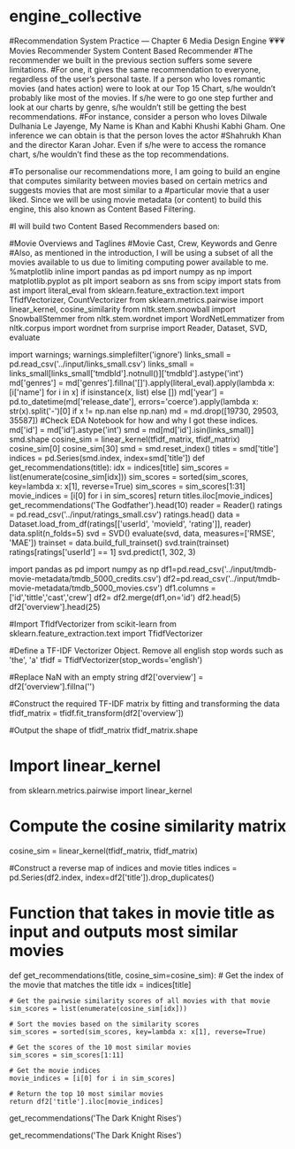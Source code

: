 # engine_collective
#Recommendation System Practice — Chapter 6 Media Design Engine 💗💗💗 Movies Recommender System Content Based Recommender
#The recommender we built in the previous section suffers some severe limitations. 
#For one, it gives the same recommendation to everyone, regardless of the user’s personal taste. If a person who loves romantic movies (and hates action) were to look at our Top 15 Chart, s/he wouldn’t probably like most of the movies. If s/he were to go one step further and look at our charts by genre, s/he wouldn’t still be getting the best recommendations.
#For instance, consider a person who loves Dilwale Dulhania Le Jayenge, My Name is Khan and Kabhi Khushi Kabhi Gham. One inference we can obtain is that the person loves the actor #Shahrukh Khan and the director Karan Johar. Even if s/he were to access the romance chart, s/he wouldn’t find these as the top recommendations.

#To personalise our recommendations more, I am going to build an engine that computes similarity between movies based on certain metrics and suggests movies that are most similar to a #particular movie that a user liked. Since we will be using movie metadata (or content) to build this engine, this also known as Content Based Filtering.

#I will build two Content Based Recommenders based on:

#Movie Overviews and Taglines
#Movie Cast, Crew, Keywords and Genre
#Also, as mentioned in the introduction, I will be using a subset of all the movies available to us due to limiting computing power available to me.
%matplotlib inline
import pandas as pd
import numpy as np
import matplotlib.pyplot as plt
import seaborn as sns
from scipy import stats
from ast import literal_eval
from sklearn.feature_extraction.text import TfidfVectorizer, CountVectorizer
from sklearn.metrics.pairwise import linear_kernel, cosine_similarity
from nltk.stem.snowball import SnowballStemmer
from nltk.stem.wordnet import WordNetLemmatizer
from nltk.corpus import wordnet
from surprise import Reader, Dataset, SVD, evaluate

import warnings; warnings.simplefilter('ignore')
links_small = pd.read_csv('../input/links_small.csv')
links_small = links_small[links_small['tmdbId'].notnull()]['tmdbId'].astype('int')
md['genres'] = md['genres'].fillna('[]').apply(literal_eval).apply(lambda x: [i['name'] for i in x] if isinstance(x, list) else [])
md['year'] = pd.to_datetime(md['release_date'], errors='coerce').apply(lambda x: str(x).split('-')[0] if x != np.nan else np.nan)
md = md.drop([19730, 29503, 35587])
#Check EDA Notebook for how and why I got these indices.
md['id'] = md['id'].astype('int')
smd = md[md['id'].isin(links_small)]
smd.shape
cosine_sim = linear_kernel(tfidf_matrix, tfidf_matrix)
cosine_sim[0]
cosine_sim[30]
smd = smd.reset_index()
titles = smd['title']
indices = pd.Series(smd.index, index=smd['title'])
def get_recommendations(title):
    idx = indices[title]
    sim_scores = list(enumerate(cosine_sim[idx]))
    sim_scores = sorted(sim_scores, key=lambda x: x[1], reverse=True)
    sim_scores = sim_scores[1:31]
    movie_indices = [i[0] for i in sim_scores]
    return titles.iloc[movie_indices]
get_recommendations('The Godfather').head(10)
reader = Reader()
ratings = pd.read_csv('../input/ratings_small.csv')
ratings.head()
data = Dataset.load_from_df(ratings[['userId', 'movieId', 'rating']], reader)
data.split(n_folds=5)
svd = SVD()
evaluate(svd, data, measures=['RMSE', 'MAE'])
trainset = data.build_full_trainset()
svd.train(trainset)
ratings[ratings['userId'] == 1]
svd.predict(1, 302, 3)

import pandas as pd 
import numpy as np 
df1=pd.read_csv('../input/tmdb-movie-metadata/tmdb_5000_credits.csv')
df2=pd.read_csv('../input/tmdb-movie-metadata/tmdb_5000_movies.csv')
df1.columns = ['id','tittle','cast','crew']
df2= df2.merge(df1,on='id')
df2.head(5)
df2['overview'].head(25)

#Import TfIdfVectorizer from scikit-learn
from sklearn.feature_extraction.text import TfidfVectorizer

#Define a TF-IDF Vectorizer Object. Remove all english stop words such as 'the', 'a'
tfidf = TfidfVectorizer(stop_words='english')

#Replace NaN with an empty string
df2['overview'] = df2['overview'].fillna('')

#Construct the required TF-IDF matrix by fitting and transforming the data
tfidf_matrix = tfidf.fit_transform(df2['overview'])

#Output the shape of tfidf_matrix
tfidf_matrix.shape

# Import linear_kernel
from sklearn.metrics.pairwise import linear_kernel

# Compute the cosine similarity matrix
cosine_sim = linear_kernel(tfidf_matrix, tfidf_matrix)

#Construct a reverse map of indices and movie titles
indices = pd.Series(df2.index, index=df2['title']).drop_duplicates()

# Function that takes in movie title as input and outputs most similar movies
def get_recommendations(title, cosine_sim=cosine_sim):
    # Get the index of the movie that matches the title
    idx = indices[title]

    # Get the pairwsie similarity scores of all movies with that movie
    sim_scores = list(enumerate(cosine_sim[idx]))

    # Sort the movies based on the similarity scores
    sim_scores = sorted(sim_scores, key=lambda x: x[1], reverse=True)

    # Get the scores of the 10 most similar movies
    sim_scores = sim_scores[1:11]

    # Get the movie indices
    movie_indices = [i[0] for i in sim_scores]

    # Return the top 10 most similar movies
    return df2['title'].iloc[movie_indices]
get_recommendations('The Dark Knight Rises')

get_recommendations('The Dark Knight Rises')
